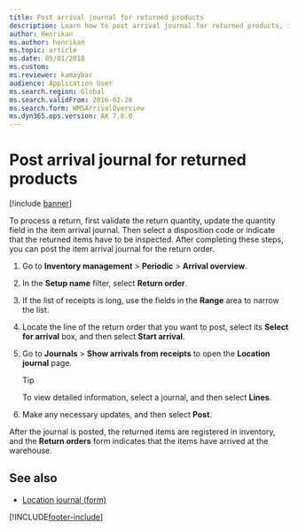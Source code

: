 ```yaml
---
title: Post arrival journal for returned products 
description: Learn how to post arrival journal for returned products, including a step-by-step process for posting the item arrival journal for return orders.
author: Henrikan
ms.author: henrikan
ms.topic: article
ms.date: 05/01/2018
ms.custom: 
ms.reviewer: kamaybac
audience: Application User
ms.search.region: Global 
ms.search.validFrom: 2016-02-28
ms.search.form: WMSArrivalOverview
ms.dyn365.ops.version: AX 7.0.0
---
```



# Post arrival journal for returned products

[!include [banner](../includes/banner.md)]

To process a return, first validate the return quantity, update the quantity field in the item arrival journal. Then select a disposition code or indicate that the returned items have to be inspected. After completing these steps, you can post the item arrival journal for the return order.

1. Go to **Inventory management** \> **Periodic** \> **Arrival overview**.

1. In the **Setup name** filter, select **Return order**.

1. If the list of receipts is long, use the fields in the **Range** area to narrow the list.

1. Locate the line of the return order that you want to post, select its **Select for arrival** box, and then select **Start arrival**.

1. Go to **Journals** \> **Show arrivals from receipts** to open the **Location journal** page.

    > [!TIP]
    > To view detailed information, select a journal, and then select **Lines**.

1. Make any necessary updates, and then select **Post**.

After the journal is posted, the returned items are registered in inventory, and the **Return orders** form indicates that the items have arrived at the warehouse.

## See also

- [Location journal (form)](https://technet.microsoft.com/library/aa584822\(v=ax.60\))

[!INCLUDE[footer-include](../../includes/footer-banner.md)]